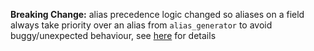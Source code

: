 **Breaking Change:** alias precedence logic changed so aliases on a field always take priority over
an alias from `alias_generator` to avoid buggy/unexpected behaviour,
see [here](https://pydantic-docs.helpmanual.io/usage/model_config/#alias-precedence) for details

